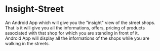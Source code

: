 # Insight-Street  
An Android App which will give you the "insight" view of the street shops.  
That is it will give you all the informations, offers, pricing of products associated with that shop for which you are standing in front of it.  
Android App will display all the informations of the shops while you are walking in the streets. 
